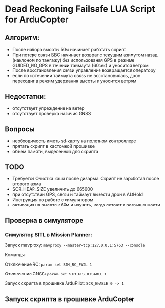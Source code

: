 # Dead Reckoning Failsafe LUA Script for ArduCopter
## Алгоритм:
- После набора высоты 50м начинает работать скрипт
- При потере связи БВС начинает возврат с текущим азимутом назад (наклоном по тангажу) без использования GPS в режиме GUIDED_NO_GPS в течении таймаута (60сек) и уносится ветром
- После восстановления связи управление возвращается оператору
- если по истечении таймаута связь не восстановилась, дрон переходит в режим удержания высоты и уносится ветром
## Недостатки:
- отсутствует упреждение на ветер
- отсутствует проверка наличия GNSS
## Вопросы
- необходимость иметь sd-карту на полетном контроллере
- прятать скрипт в кастомной прошивке
- объем памяти, выделенной для скрипта
## TODO
- Требуется Очистка кэша после дизарма. Скрипт не заработал после второго арма
- SCR_HEAP_SIZE увеличить до 665600
- при отсутствии GPS, связи и таймаут вывести дрон в ALtHold
- Инструкция по работе с симулятором
- активация на высоте >60м и изучить, когда летают с возвышенности
## Проверка в симуляторе
### Симулятор SITL в Mission Planner:
Запуск mavproxy:
`mavproxy --master=tcp:127.0.0.1:5763 --console`

Команды

Отключение RC:
`param set SIM_RC_FAIL 1`

Отключение GNSS:
`param set SIM_GPS_DISABLE 1`

Запуск скрипта в прошивке ArduPilot:
`SCR_ENABLE 0 -> 1`
## Запуск скрипта в прошивке ArduCopter